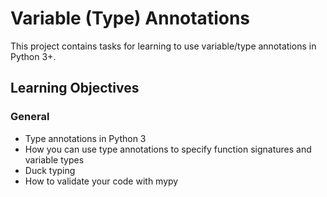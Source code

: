 # Variable (Type) Annotations
This project contains tasks for learning to use variable/type annotations in Python 3+.
## Learning Objectives
### General
* Type annotations in Python 3
* How you can use type annotations to specify function signatures and variable types
* Duck typing
* How to validate your code with mypy
